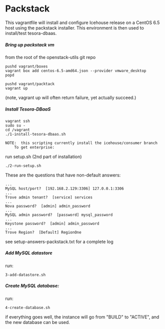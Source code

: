 Packstack
=========

This vagrantfile will install and configure Icehouse release on a CentOS 6.5
host using the packstack installer.
This environment is then used to install/test tesora-dbaas.

##### Bring up packstack vm
from the root of the openstack-utils git repo

	pushd vagrant/boxes
	vagrant box add centos-6.5-amd64.json --provider vmware_desktop
	popd

	pushd vagrant/packtack
  	vagrant up

(note, vagrant up will often return failure, yet actually succeed.)

##### Install Tesora-DBaaS

	vagrant ssh
	sudo su -
	cd /vagrant
	./1-install-tesora-dbaas.sh

	NOTE:  this scripting currently install the icehouse/consumer branch
        To get enterprise:


        
run setup.sh (2nd part of installation)

	./2-run-setup.sh
 
These are the questions that have non-default answers:

	...
	MySQL host/port?  [192.168.2.129:3306] 127.0.0.1:3306
	...
	Trove admin tenant?  [service] services
	...
	Nova password?  [admin] admin_password
	...
	MySQL admin password?  [password] mysql_password
	...
	Keystone password?  [admin] admin_password
	...
	Trove Region?  [Default] RegionOne

see  setup-answers-packstack.txt for a complete log


##### Add MySQL datastore

run:

	3-add-datastore.sh 

##### Create MySQL database:

run:

	4-create-database.sh

if everything goes well, the instance will go from "BUILD" to "ACTIVE", and the new database can be used.
